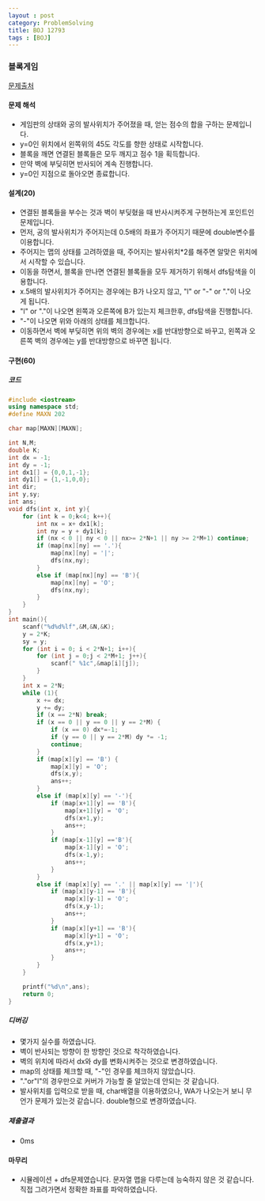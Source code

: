 ```yaml
---
layout : post
category: ProblemSolving
title: BOJ 12793
tags : [BOJ]
---
```

### 블록게임

[문제출처](https://www.acmicpc.net/problem/12793)

#### 문제 해석
  
- 게임판의 상태와 공의 발사위치가 주어졌을 때, 얻는 점수의 합을 구하는 문제입니다.
- y=0인 위치에서 왼쪽위의 45도 각도를 향한 상태로 시작합니다.
- 블록을 깨면 연결된 블록들은 모두 깨지고 점수 1을 획득합니다.
- 만약 벽에 부딪히면 반사되어 계속 진행합니다.
- y=0인 지점으로 돌아오면 종료합니다.

#### 설계(20)

- 연결된 블록들을 부수는 것과 벽이 부딪혔을 때 반사시켜주게 구현하는게 포인트인 문제입니다.
- 먼저, 공의 발사위치가 주어지는데 0.5배의 좌표가 주어지기 때문에 double변수를 이용합니다.
- 주어지는 맵의 상태를 고려하였을 때, 주어지는 발사위치*2를 해주면 알맞은 위치에서 시작할 수 있습니다.
- 이동을 하면서, 블록을 만나면 연결된 블록들을 모두 제거하기 위해서 dfs탐색을 이용합니다.
- x.5배의 발사위치가 주어지는 경우에는 B가 나오지 않고, "l" or "-" or "."이 나오게 됩니다.
- "l" or "."이 나오면 왼쪽과 오른쪽에 B가 있는지 체크한후, dfs탐색을 진행합니다.
- "-"이 나오면 위와 아래의 상태를 체크합니다.
- 이동하면서 벽에 부딪히면 위의 벽의 경우에는 x를 반대방향으로 바꾸고, 왼쪽과 오른쪽 벽의 경우에는 y를 반대방향으로 바꾸면 됩니다.

#### 구현(60)

##### 코드

```cpp
#include <iostream>
using namespace std;
#define MAXN 202

char map[MAXN][MAXN];

int N,M;
double K;
int dx = -1;
int dy = -1;
int dx1[] = {0,0,1,-1};
int dy1[] = {1,-1,0,0};
int dir;
int y,sy;
int ans;
void dfs(int x, int y){
    for (int k = 0;k<4; k++){
        int nx = x+ dx1[k];
        int ny = y + dy1[k];
        if (nx < 0 || ny < 0 || nx>= 2*N+1 || ny >= 2*M+1) continue;
        if (map[nx][ny] == '.'){
            map[nx][ny] = '|';
            dfs(nx,ny);
        }
        else if (map[nx][ny] == 'B'){
            map[nx][ny] = 'O';
            dfs(nx,ny);
        }
    }
}
int main(){
    scanf("%d%d%lf",&M,&N,&K);
    y = 2*K;
    sy = y;
    for (int i = 0; i < 2*N+1; i++){
        for (int j = 0;j < 2*M+1; j++){
            scanf(" %1c",&map[i][j]);
        }
    }
    int x = 2*N;
    while (1){
        x += dx;
        y += dy;
        if (x == 2*N) break;
        if (x == 0 || y == 0 || y == 2*M) {
            if (x == 0) dx*=-1;
            if (y == 0 || y == 2*M) dy *= -1;
            continue;
        }
        if (map[x][y] == 'B') {
            map[x][y] = 'O';
            dfs(x,y);
            ans++;
        }
        else if (map[x][y] == '-'){
            if (map[x+1][y] == 'B'){
                map[x+1][y] = 'O';
                dfs(x+1,y);
                ans++;
            }
            if (map[x-1][y] =='B'){
                map[x-1][y] = 'O';
                dfs(x-1,y);
                ans++;
            }
        }
        else if (map[x][y] == '.' || map[x][y] == '|'){
            if (map[x][y-1] == 'B'){
                map[x][y-1] = 'O';
                dfs(x,y-1);
                ans++;
            }
            if (map[x][y+1] == 'B'){
                map[x][y+1] = 'O';
                dfs(x,y+1);
                ans++;
            }
        }
    }

    printf("%d\n",ans);
    return 0;
}
```

##### 디버깅

- 몇가지 실수를 하였습니다.
- 벽이 반사되는 방향이 한 방향인 것으로 착각하였습니다.
- 벽의 위치에 따라서 dx와 dy를 변화시켜주는 것으로 변경하였습니다.
- map의 상태를 체크할 때, "-"인 경우를 체크하지 않았습니다.
- "."or"l"의 경우만으로 커버가 가능할 줄 알았는데 안되는 것 같습니다.
- 발사위치를 입력으로 받을 때, char배열을 이용하였으나, WA가 나오는거 보니 무언가 문제가 있는것 같습니다. double형으로 변경하였습니다.

##### 제출결과

- 0ms

#### 마무리

- 시뮬레이션 + dfs문제였습니다. 문자열 맵을 다루는데 능숙하지 않은 것 같습니다. 직접 그려가면서 정확한 좌표를 파악하였습니다.
